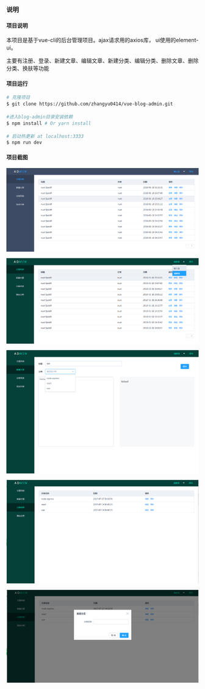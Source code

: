 ### 说明

#### 项目说明

本项目是基于vue-cli的后台管理项目。ajax请求用的axios库， ui使用的element-ui。

主要有注册、登录、新建文章、编辑文章、新建分类、编辑分类、删除文章、删除分类、换肤等功能

#### 项目运行

```bash
# 克隆项目
$ git clone https://github.com/zhangyu0414/vue-blog-admin.git

#进入blog-admin目录安装依赖
$ npm install # Or yarn install

# 启动热更新 at localhost:3333
$ npm run dev
```

#### 项目截图

![shot](./screenshots/5.png)

![shot](./screenshots/1.png)

![shot](./screenshots/2.png)

![shot](./screenshots/3.png)

![shot](./screenshots/4.png)